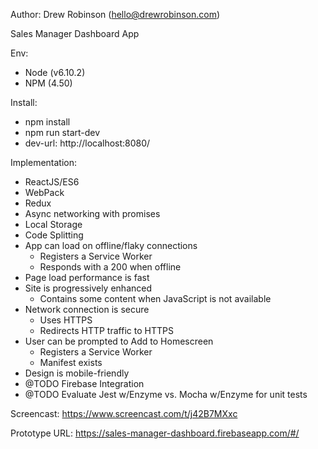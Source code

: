 Author: Drew Robinson (hello@drewrobinson.com)

Sales Manager Dashboard App

Env:
- Node (v6.10.2)
- NPM (4.50)

Install:
- npm install
- npm run start-dev
- dev-url: http://localhost:8080/

Implementation:
 - ReactJS/ES6
 - WebPack
 - Redux
 - Async networking with promises
 - Local Storage
 - Code Splitting
 - App can load on offline/flaky connections
    - Registers a Service Worker
    - Responds with a 200 when offline
 - Page load performance is fast
 - Site is progressively enhanced
    - Contains some content when JavaScript is not available
 - Network connection is secure
    - Uses HTTPS
    - Redirects HTTP traffic to HTTPS
 - User can be prompted to Add to Homescreen
    - Registers a Service Worker
    - Manifest exists
 - Design is mobile-friendly
 - @TODO Firebase Integration
 - @TODO Evaluate Jest w/Enzyme vs. Mocha w/Enzyme for unit tests


Screencast: https://www.screencast.com/t/j42B7MXxc

Prototype URL: https://sales-manager-dashboard.firebaseapp.com/#/